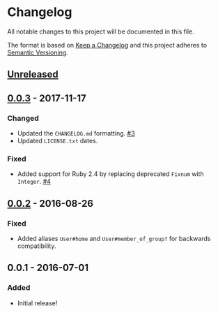 # Changelog
All notable changes to this project will be documented in this file.

The format is based on [Keep a Changelog](http://keepachangelog.com/en/1.0.0/)
and this project adheres to [Semantic Versioning](http://semver.org/spec/v2.0.0.html).

## [Unreleased]

## [0.0.3] - 2017-11-17
### Changed
- Updated the `CHANGELOG.md` formatting.
  [#3](https://github.com/OSC/ood_support/issues/3)
- Updated `LICENSE.txt` dates.

### Fixed
- Added support for Ruby 2.4 by replacing deprecated `Fixnum` with `Integer`.
  [#4](https://github.com/OSC/ood_support/issues/4)

## [0.0.2] - 2016-08-26
### Fixed
- Added aliases `User#home` and `User#member_of_group?` for backwards
  compatibility.

## 0.0.1 - 2016-07-01
### Added
- Initial release!

[Unreleased]: https://github.com/OSC/ood_support/compare/v0.0.3...HEAD
[0.0.3]: https://github.com/OSC/ood_support/compare/v0.0.2...v0.0.3
[0.0.2]: https://github.com/OSC/ood_support/compare/v0.0.1...v0.0.2
